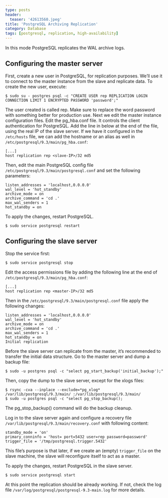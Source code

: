 ```yaml
---
type: posts
header:
  teaser: '42613560.jpeg'
title: 'PostgreSQL Archiving Replication'
category: Database
tags: [postgresql, replication, high-availability]
---
```


In this mode PostgreSQL replicates the WAL archive logs.

## Configuring the master server

First, create a new user in PostgreSQL, for replication purposes. We’ll use it to connect to the master instance from the slave and replicate data. To create the new user, execute:

```
$ sudo su - postgres psql -c "CREATE USER rep REPLICATION LOGIN CONNECTION LIMIT 1 ENCRYPTED PASSWORD 'password';"
```

The user created is called rep. Make sure to replace the word password with something better for production use.
Next we edit the master instance configuration files. Edit the pg_hba.conf file. It controls the client authentication for PostgreSQL. Add the line in below at the end of the file, using the real IP of the slave server. If we have it configured in the `/etc/hosts` file, we can add the hostname or an alias as well in `/etc/postgresql/9.3/main/pg_hba.conf`:

```
[...]
host replication rep <slave-IP>/32 md5
```

Then, edit the main PostgreSQL config file `/etc/postgresql/9.3/main/postgresql.conf` and set the following parameters:

```
listen_addresses = 'localhost,0.0.0.0'
wal_level = 'hot_standby'
archive_mode = on
archive_command = 'cd .'
max_wal_senders = 1
hot_standby = on
```

To apply the changes, restart PostgreSQL.

```
$ sudo service postgresql restart
```

## Configuring the slave server

Stop the service first:

```
$ sudo service postgresql stop
```

Edit the access permissions file by adding the following line at the end of `/etc/postgresql/9.3/main/pg_hba.conf`:

```
[...]
host replication rep <master-IP>/32 md5
```

Then in the `/etc/postgresql/9.3/main/postgresql.conf` file apply the following changes:

```
listen_addresses = 'localhost,0.0.0.0'
wal_level = 'hot_standby'
archive_mode = on
archive_command = 'cd .'
max_wal_senders = 1
hot_standby = on
Initial replication
```

Before the slave server can replicate from the master, it’s recommended to transfer the initial data structure. Go to the master server and dump a backup file:

```
$ sudo -u postgres psql -c "select pg_start_backup('initial_backup');"
```

Then, copy the dump to the slave server, except for the xlogs files:

```
$ rsync -cva --inplace --exclude=*pg_xlog* /var/lib/postgresql/9.3/main/ :/var/lib/postgresql/9.3/main/
$ sudo -u postgres psql -c "select pg_stop_backup();
```

The pg_stop_backup() command will do the backup cleanup.

Log in to the slave server again and configure a recovery file `/var/lib/postgresql/9.3/main/recovery.conf` with following content:

```
standby_mode = 'on'
primary_conninfo = 'host= port=5432 user=rep password=password'
trigger_file = '/tmp/postgresql.trigger.5432'
```

This file’s purpose is that later, if we create an (empty) `trigger_file` on the slave machine, the slave will reconfigure itself to act as a master.

To apply the changes, restart PostgreSQL in the slave server.

```
$ sudo service postgresql start
```

At this point the replication should be already working. If not, check the log file `/var/log/postgresql/postgresql-9.3-main.log` for more details.

